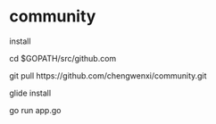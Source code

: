 # community

<p>install</P>
<p>cd $GOPATH/src/github.com</P>
<p>git pull https://github.com/chengwenxi/community.git</P>

<p>glide install</P>
<p>go run app.go</p>

